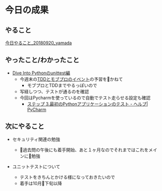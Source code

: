 # 今日の成果

## やること

[今日やること_20180920_yamada](https://github.com/JavaKueche/great-okinawa/issues/46)


## やったこと/わかったこと

* [Dive Into Pythonのunittest編](http://diveintopython3-ja.rdy.jp/unit-testing.html)
  * 今週末の[TDDとモブプロのイベント](https://tddyyx.connpass.com/event/95218/)の予習をかねて
    * モブプロとTDDまでやるっぽいので
  * 写経しつつ、テストが通るのを確認
  * 今回はPycharmを使っているので自動でテスト走らせる設定も確認
    * [ステップ 3.最初のPythonアプリケーションのテスト - ヘルプ| PyCharm](https://pleiades.io/help/pycharm/testing-your-first-python-application.html)

## 次にやること

* セキュリティ関連の勉強
  * 過去問の午後にも着手開始、あと１ヶ月なのでそれまではこれをメインに勉強

* ユニットテストについて
  * テストをきちんとかける様になっておきたいので
  * 着手は10月下旬以降
